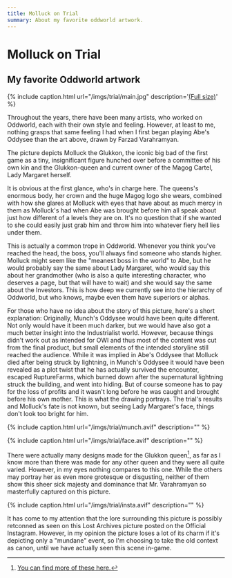 ```yaml
---
title: Molluck on Trial
summary: About my favorite oddworld artwork.
---
```


# Molluck on Trial

## My favorite Oddworld artwork

{% include caption.html url="/imgs/trial/main.jpg" description='<a href="https://oddworldlibrary.net/archives/togg/_data/i/galleries/Munchs_Oddysee/Concept_Art/CAMO0072_1.avif">(Full size)</a>' %}

Throughout the years, there have been many artists, who worked on Oddworld, each
with their own style and feeling. However, at least to me, nothing grasps that
same feeling I had when I first began playing Abe's Oddysee than the art above, drawn
by Farzad Varahramyan.

The picture depicts Molluck the Glukkon, the iconic big bad of the first game as
a tiny, insignificant figure hunched over before a committee of his own kin and
the Glukkon-queen and current owner of the Magog Cartel, Lady Margaret herself.

It is obvious at the first glance, who's in charge here. The queens's enormous
body, her crown and the huge Magog logo she wears, combined with how she glares
at Molluck with eyes that have about as much mercy in them as Molluck's had when
Abe was brought before him all speak about just how different of a levels they
are on. It's no question that if she wanted to she could easily just grab him
and throw him into whatever fiery hell lies under them.

This is actually a common trope in Oddworld. Whenever you think you've reached
the head, the boss, you'll always find someone who stands higher. Molluck might
seem like the "meanest boss in the world" to Abe, but he would probably say the
same about Lady Margaret, who would say this about her grandmother (who is also
a quite interesting character, who deserves a page, but that will have to wait)
and she would say the same about the Investors. This is how deep we currently
see into the hierarchy of Oddworld, but who knows, maybe even them have superiors
or alphas.

For those who have no idea about the story of this picture, here's a short
explanation: Originally, Munch's Oddysee would have been quite different. Not
only would have it been much darker, but we would have also got a much better
insight into the Industrialist world. However, because things didn't work out as
intended for OWI and thus most of the content was cut from the final product,
but small elements of the intended storyline still reached the audience. While
it was implied in Abe's Oddysee that Molluck died after being struck by
lightning, in Munch's Oddysee it would have been revealed as a plot twist that
he has actually survived the encounter, escaped RuptureFarms, which burned down
after the supernatural lightning struck the building, and went into hiding. But
of course someone has to pay for the loss of profits and it wasn't long before
he was caught and brought before his own mother. This is what the drawing
portrays. The trial's results and Molluck's fate is not known, but seeing Lady
Margaret's face, things don't look too bright for him.

{% include caption.html url="/imgs/trial/munch.avif" description="" %}

{% include caption.html url="/imgs/trial/face.avif" description="" %}

There were actually many designs made for the Glukkon queen[^1], as far as I know
more than there was made for any other queen and they were all quite varied.
However, in my eyes nothing compares to this one. While the others may portray
her as even more grotesque or disgusting, neither of them show this sheer sick
majesty and dominance that Mr. Varahramyan so masterfully captured on this picture.

{% include caption.html url="/imgs/trial/insta.avif" description="" %}

It has come to my attention that the lore surrounding this picture is
possibly retconned as seen on this Lost Archives picture posted on the
Official Instagram. However, in my opinion the picture loses a lot of its
charm if it's depicting only a "mundane" event, so I'm choosing to take the
old context as canon, until we have actually seen this scene in-game.

[^1]: [You can find more of these here.](https://www.farzadart.com/munch)
